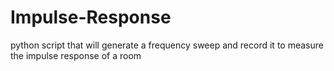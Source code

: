 # Impulse-Response
python script that will generate a frequency sweep and record it to measure the impulse response of a room
